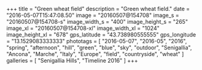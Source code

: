 +++
title = "Green wheat field"
description = "Green wheat field."
date = "2016-05-07T15:47:08.50"
image = "20160507@154708"
image_s = "20160507@154708-s"
image_width_s = "400"
image_height_s = "265"
image_xl = "20160507@154708-xl"
image_width_xl = "1024"
image_height_xl = "678"
gps_latitude = "43.738980555555"
gps_longitude = "13.1529083333333"
phototags = [ "2016-05-07", "2016-05", "2016", "spring", "afternoon", "hill", "green", "blue", "sky", "outdoor", "Senigallia", "Ancona", "Marche", "Italy", "Europe", "field", "countryside", "wheat" ]
galleries = [ "Senigallia Hills", "Timeline 2016" ]
+++
